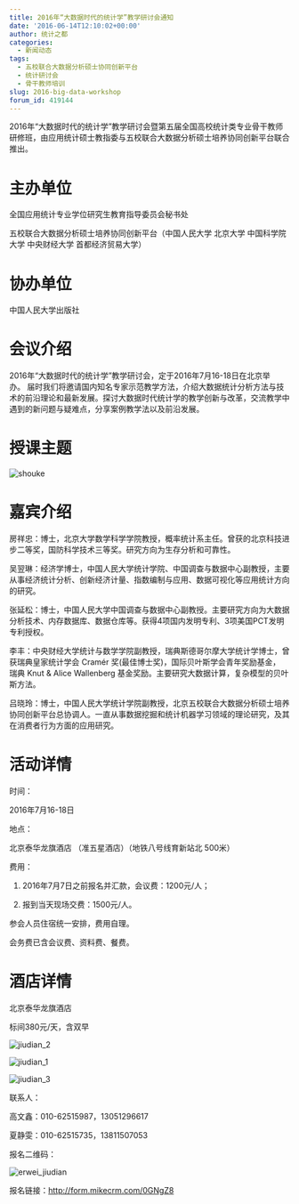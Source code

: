 ```yaml
---
title: 2016年“大数据时代的统计学”教学研讨会通知
date: '2016-06-14T12:10:02+00:00'
author: 统计之都
categories:
  - 新闻动态
tags:
  - 五校联合大数据分析硕士协同创新平台
  - 统计研讨会
  - 骨干教师培训
slug: 2016-big-data-workshop
forum_id: 419144
---
```


2016年“大数据时代的统计学”教学研讨会暨第五届全国高校统计类专业骨干教师研修班，由应用统计硕士教指委与五校联合大数据分析硕士培养协同创新平台联合推出。

# 主办单位

全国应用统计专业学位研究生教育指导委员会秘书处

五校联合大数据分析硕士培养协同创新平台（中国人民大学 北京大学 中国科学院大学 中央财经大学 首都经济贸易大学）

# 协办单位

中国人民大学出版社

# 会议介绍

2016年“大数据时代的统计学”教学研讨会，定于2016年7月16-18日在北京举办。 届时我们将邀请国内知名专家示范教学方法，介绍大数据统计分析方法与技术的前沿理论和最新发展。探讨大数据时代统计学的教学创新与改革，交流教学中遇到的新问题与疑难点，分享案例教学法以及前沿发展。<!--more-->

# 授课主题

![shouke](https://uploads.cosx.org/2016/06/shouke.png)

# 嘉宾介绍

房祥忠：博士，北京大学数学科学学院教授，概率统计系主任。曾获的北京科技进步二等奖，国防科学技术三等奖。研究方向为生存分析和可靠性。

吴翌琳：经济学博士，中国人民大学统计学院、中国调查与数据中心副教授，主要从事经济统计分析、创新经济计量、指数编制与应用、数据可视化等应用统计方向的研究。

张延松：博士，中国人民大学中国调查与数据中心副教授。主要研究方向为大数据分析技术、内存数据库、数据仓库等。获得4项国内发明专利、3项美国PCT发明专利授权。

李丰：中央财经大学统计与数学学院副教授，瑞典斯德哥尔摩大学统计学博士，曾获瑞典皇家统计学会 Cramér 奖(最佳博士奖)，国际贝叶斯学会青年奖励基金， 瑞典 Knut & Alice Wallenberg 基金奖励。主要研究大数据计算，复杂模型的贝叶斯方法。

吕晓玲：博士，中国人民大学统计学院副教授，北京五校联合大数据分析硕士培养协同创新平台总协调人。一直从事数据挖掘和统计机器学习领域的理论研究，及其在消费者行为方面的应用研究。

# 活动详情

时间：

2016年7月16-18日

地点：

北京泰华龙旗酒店 （准五星酒店）（地铁八号线育新站北 500米）

费用：

1. 2016年7月7日之前报名并汇款，会议费：1200元/人；

2. 报到当天现场交费：1500元/人。

参会人员住宿统一安排，费用自理。

会务费已含会议费、资料费、餐费。

# 酒店详情

北京泰华龙旗酒店

标间380元/天，含双早

![jiudian_2](https://uploads.cosx.org/2016/06/jiudian_2.jpg) 

![jiudian_1](https://uploads.cosx.org/2016/06/jiudian_1.jpg) 

![jiudian_3](https://uploads.cosx.org/2016/06/jiudian_3.jpg)

联系人：

高文鑫：010-62515987，13051296617

夏静雯：010-62515735，13811507053

报名二维码：

![erwei_jiudian](https://uploads.cosx.org/2016/06/erwei_jiudian.png)

报名链接：<http://form.mikecrm.com/0GNgZ8>

